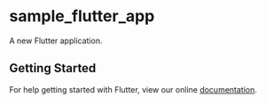 # sample_flutter_app

A new Flutter application.

## Getting Started

For help getting started with Flutter, view our online
[documentation](https://flutter.io/).
